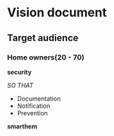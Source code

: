 # Vision document
## Target audience
### Home owners(20 - 70)
**security**

*SO THAT*
- Documentation
- Notification
- Prevention
  
**smarthem**

